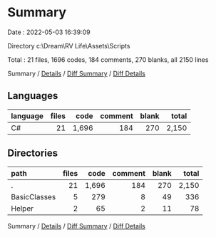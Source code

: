# Summary

Date : 2022-05-03 16:39:09

Directory c:\Dream\RV Life\Assets\Scripts

Total : 21 files,  1696 codes, 184 comments, 270 blanks, all 2150 lines

Summary / [Details](details.md) / [Diff Summary](diff.md) / [Diff Details](diff-details.md)

## Languages
| language | files | code | comment | blank | total |
| :--- | ---: | ---: | ---: | ---: | ---: |
| C# | 21 | 1,696 | 184 | 270 | 2,150 |

## Directories
| path | files | code | comment | blank | total |
| :--- | ---: | ---: | ---: | ---: | ---: |
| . | 21 | 1,696 | 184 | 270 | 2,150 |
| BasicClasses | 5 | 279 | 8 | 49 | 336 |
| Helper | 2 | 65 | 2 | 11 | 78 |

Summary / [Details](details.md) / [Diff Summary](diff.md) / [Diff Details](diff-details.md)